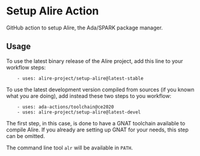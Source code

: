 # Setup Alire Action

GitHub action to setup Alire, the Ada/SPARK package manager.

## Usage

To use the latest binary release of the Alire project, add this line to your workflow steps:
```
    - uses: alire-project/setup-alire@latest-stable
```

To use the latest development version compiled from sources (if you known what
you are doing), add instead these two steps to you workflow:
```
    - uses: ada-actions/toolchain@ce2020
    - uses: alire-project/setup-alire@latest-devel
```
The first step, in this case, is done to have a GNAT toolchain available to
compile Alire. If you already are setting up GNAT for your needs, this step can
be omitted.

The command line tool `alr` will be available in `PATH`.
